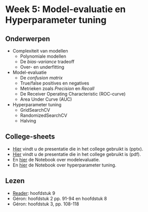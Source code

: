# Week 5: Model-evaluatie en Hyperparameter tuning

## Onderwerpen

* Complexiteit van modellen
    * Polynomiale modellen
    * De _bias-variance_ tradeoff
    * Over- en underfitting
* Model-evaluatie 
    * De _confusion matrix_
    * True/false positives en negatives
    * Metrieken zoals _Precision_ en _Recall_
    * De Receiver Operating Characteristic (ROC-curve)
    * Area Under Curve (AUC)
* Hyperparameter tuning
    * GridSearchCV
    * RandomizedSearchCV
    * Halving

## College-sheets

* [Hier](../lectures/wk5/ML_wk5_Modeleval_tuning.pptx) vindt u de presentatie die in het college gebruikt is (pptx).
* [Hier](../lectures/wk5/ML_wk5_Modeleval_tuning.pdf) vindt u de presentatie die in het college gebruikt is (pdf).
* En [hier](../lectures/wk5/livecoding/Modelevaluatie.ipynb) de Notebook over modelevaluatie.
* En [hier](../lectures/wk5/livecoding/Hyperparam_Tuning.ipynb) de Notebook over hyperparameter tuning.

## Lezen

* [Reader](../files/Reader%20Machine%20Learning%202.1%20CC%20BY-NC-SA%204.0.pdf): hoofdstuk 9
* Géron: hoofdstuk 2 pp. 91-94 en hoofdstuk 8
* Géron: hoofdstuk 3, pp. 108-118
